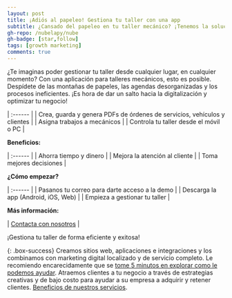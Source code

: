 ```yaml
---
layout: post
title: ¡Adiós al papeleo! Gestiona tu taller con una app
subtitle: ¿Cansado del papeleo en tu taller mecánico? ¡Tenemos la solución!
gh-repo: /nubelapy/nube
gh-badge: [star,follow]
tags: [growth marketing]
comments: true
---
```


¿Te imaginas poder gestionar tu taller desde cualquier lugar, en cualquier momento? Con una aplicación para talleres mecánicos, esto es posible. Despídete de las montañas de papeles, las agendas desorganizadas y los procesos ineficientes. ¡Es hora de dar un salto hacia la digitalización y optimizar tu negocio!

| :------ |
| Crea, guarda y genera PDFs de órdenes de servicios, vehículos y clientes |
| Asigna trabajos a mecánicos | 
| Controla tu taller desde el móvil o PC |


**Beneficios:**

| :------ |
| Ahorra tiempo y dinero |
| Mejora la atención al cliente | 
| Toma mejores decisiones |


**¿Cómo empezar?**

| :------ |
| Pasanos tu correo para darte acceso a la demo |
| Descarga la app (Android, iOS, Web) | 
| Empieza a gestionar tu taller |

**Más información:**


| [Contacta con nosotros](https://wa.me/595991855292) | 

¡Gestiona tu taller de forma eficiente y exitosa! 

{: .box-success}
Creamos sitios web, aplicaciones e integraciones y los combinamos con marketing digital localizado y de servicio completo. Le recomiendo encarecidamente que se [tome 5 minutos en explorar como le podemos ayudar](https://www.facebook.com/nube.io). Atraemos clientes a tu negocio a través de estrategias creativas y de bajo costo para ayudar a su empresa a adquirir y retener clientes. [Beneficios de nuestros servicios](https://nubelapy.github.io/nube/aboutme/).